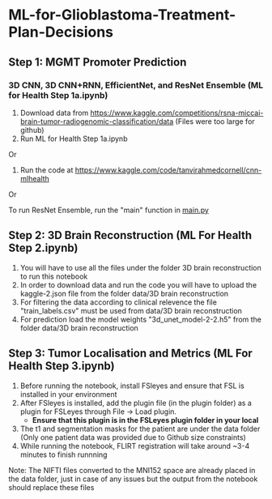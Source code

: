 # ML-for-Glioblastoma-Treatment-Plan-Decisions

## Step 1: MGMT Promoter Prediction 
### 3D CNN, 3D CNN+RNN, EfficientNet, and ResNet Ensemble (ML for Health Step 1a.ipynb)
1. Download data from https://www.kaggle.com/competitions/rsna-miccai-brain-tumor-radiogenomic-classification/data (Files were too large for github)
2. Run ML for Health Step 1a.ipynb

Or

1. Run the code at https://www.kaggle.com/code/tanvirahmedcornell/cnn-mlhealth

Or

To run ResNet Ensemble, run the "main" function in [main.py](https://github.com/tanvir10029/ML-for-Glioblastoma-Treatment-Plan-Decisions/blob/main/resnet-ensemble/working/main.py)

## Step 2: 3D Brain Reconstruction (ML For Health Step 2.ipynb)

1. You will have to use all the files under the folder 3D brain reconstruction to run this notebook
2. In order to download data and run the code you will have to upload the kaggle-2.json file from the folder data/3D brain reconstruction
3. For filtering the data according to clinical relevence the file "train_labels.csv" must be used from data/3D brain reconstruction
4. For prediction load the model weights "3d_unet_model-2-2.h5" from the folder data/3D brain reconstruction

## Step 3: Tumor Localisation and Metrics (ML For Health Step 3.ipynb)
1. Before running the notebook, install FSleyes and ensure that FSL is installed in your environment
2. After FSleyes is installed, add the plugin file (in the plugin folder) as a plugin for FSLeyes through File -> Load plugin.
    * **Ensure that this plugin is in the FSLeyes plugin folder in your local**
3. The t1 and segmentation masks for the patient are under the data folder (Only one patient data was provided due to Github size constraints)
4. While running the notebook, FLIRT registration will take around ~3-4 minutes to finish runnning

Note: The NIFTI files converted to the MNI152 space are already placed in the data folder, just in case of any issues but the output from the notebook should replace these files
   
